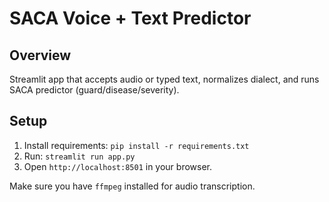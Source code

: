 # SACA Voice + Text Predictor

## Overview
Streamlit app that accepts audio or typed text, normalizes dialect, and runs SACA predictor (guard/disease/severity).

## Setup
1. Install requirements: `pip install -r requirements.txt`
2. Run: `streamlit run app.py`
3. Open `http://localhost:8501` in your browser.

Make sure you have `ffmpeg` installed for audio transcription.
